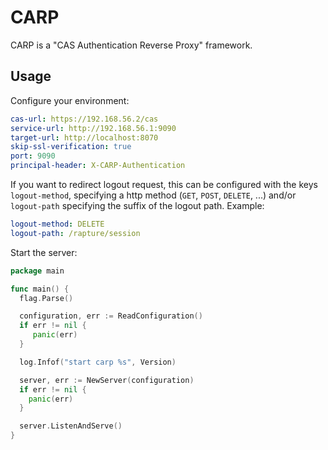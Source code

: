 # CARP

CARP is a "CAS Authentication Reverse Proxy" framework.

## Usage

Configure your environment:

```yaml
cas-url: https://192.168.56.2/cas
service-url: http://192.168.56.1:9090
target-url: http://localhost:8070
skip-ssl-verification: true
port: 9090
principal-header: X-CARP-Authentication
```

If you want to redirect logout request, this can be configured with the keys `logout-method`,
specifying a http method (`GET`, `POST`, `DELETE`, ...) and/or `logout-path` specifying the
suffix of the logout path. Example:

```yaml
logout-method: DELETE
logout-path: /rapture/session
```

Start the server:

```go
package main

func main() {
  flag.Parse()

  configuration, err := ReadConfiguration()
  if err != nil {
     panic(err)
  }

  log.Infof("start carp %s", Version)

  server, err := NewServer(configuration)
  if err != nil {
	panic(err)
  }

  server.ListenAndServe()
}
```
